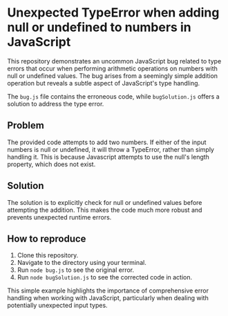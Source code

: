 # Unexpected TypeError when adding null or undefined to numbers in JavaScript

This repository demonstrates an uncommon JavaScript bug related to type errors that occur when performing arithmetic operations on numbers with null or undefined values.  The bug arises from a seemingly simple addition operation but reveals a subtle aspect of JavaScript's type handling.

The `bug.js` file contains the erroneous code, while `bugSolution.js` offers a solution to address the type error.

## Problem

The provided code attempts to add two numbers. If either of the input numbers is null or undefined, it will throw a TypeError, rather than simply handling it. This is because Javascript attempts to use the null's length property, which does not exist.

## Solution

The solution is to explicitly check for null or undefined values before attempting the addition. This makes the code much more robust and prevents unexpected runtime errors.

## How to reproduce

1. Clone this repository.
2. Navigate to the directory using your terminal.
3. Run `node bug.js` to see the original error.
4. Run `node bugSolution.js` to see the corrected code in action.

This simple example highlights the importance of comprehensive error handling when working with JavaScript, particularly when dealing with potentially unexpected input types.